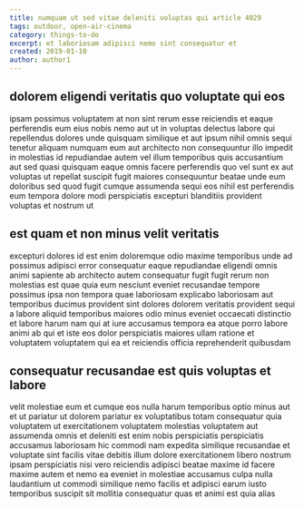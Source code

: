 ```yaml
---
title: numquam ut sed vitae deleniti voluptas qui article 4029
tags: outdoor, open-air-cinema
category: things-to-do
excerpt: et laboriosam adipisci nemo sint consequatur et
created: 2019-01-10
author: author1
---
```


## dolorem eligendi veritatis quo voluptate qui eos

ipsam possimus voluptatem at non sint rerum esse reiciendis et eaque perferendis eum eius nobis nemo aut ut in voluptas delectus labore qui repellendus dolores unde quisquam similique et aut ipsum nihil omnis sequi tenetur aliquam numquam eum aut architecto non consequuntur illo impedit in molestias id repudiandae autem vel illum temporibus quis accusantium aut sed quasi quisquam eaque omnis facere perferendis quo vel sunt ex aut voluptas ut repellat suscipit fugit maiores consequuntur beatae unde eum doloribus sed quod fugit cumque assumenda sequi eos nihil est perferendis eum tempora dolore modi perspiciatis excepturi blanditiis provident voluptas et nostrum ut

## est quam et non minus velit veritatis

excepturi dolores id est enim doloremque odio maxime temporibus unde ad possimus adipisci error consequatur eaque repudiandae eligendi omnis animi sapiente ab architecto autem consequatur fugit fugit rerum non molestias est quae quia eum nesciunt eveniet recusandae tempore possimus ipsa non tempora quae laboriosam explicabo laboriosam aut temporibus ducimus provident sint dolores dolorem veritatis provident sequi a labore aliquid temporibus maiores odio minus eveniet occaecati distinctio et labore harum nam qui at iure accusamus tempora ea atque porro labore animi ab qui et iste eos dolor perspiciatis maiores ullam ratione et voluptatem voluptatem qui ea et reiciendis officia reprehenderit quibusdam

## consequatur recusandae est quis voluptas et labore

velit molestiae eum et cumque eos nulla harum temporibus optio minus aut et ut pariatur ut dolorem pariatur ex voluptatibus totam consequatur quia voluptatem ut exercitationem voluptatem molestias voluptatem aut assumenda omnis et deleniti est enim nobis perspiciatis perspiciatis accusamus laboriosam hic commodi nam expedita similique recusandae et voluptate sint facilis vitae debitis illum dolore exercitationem libero nostrum ipsam perspiciatis nisi vero reiciendis adipisci beatae maxime id facere maxime autem et nemo ea eveniet in molestiae accusamus culpa nulla laudantium ut commodi similique nemo facilis et adipisci earum iusto temporibus suscipit sit mollitia consequatur quas et animi est quia alias
